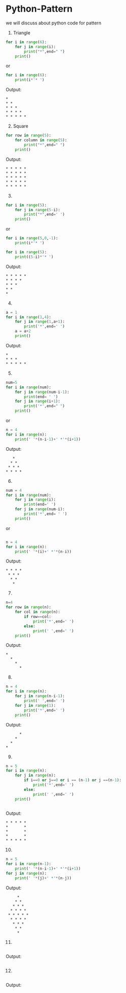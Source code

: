 # Python-Pattern
we will discuss about python code for pattern 


1. Triangle
```python
for i in range(6):
    for j in range(i):
        print("*",end=" ")
    print()
```
or
```python
for i in range(6):
    print(i*'* ')
```
Output:
```
* 
* *
* * *
* * * *
* * * * *
```
2. Square 
```python
for row in range(5):
    for column in range(5):
        print("*",end=" ")
    print()
```
Output:
```
* * * * * 
* * * * * 
* * * * *
* * * * *
* * * * *
```
3.
```python
for i in range(5):
    for j in range(5-i):
        print("*",end=' ')
    print()
```
or
```python
for i in range(5,0,-1):
    print(i*'* ')
```
```python
for i in range(5):
    print((5-i)*'* ')
```
Output:
```
* * * * * 
* * * * 
* * *
* *
*
```

4.
```python
a = 1
for i in range(1,4):
    for j in range(1,a+1):
        print('*',end=' ')
    a = a+2
    print()

```
Output:
```
* 
* * * 
* * * * *
```


5.
```python
num=5
for i in range(num):
    for j in range(num-i-1):
        print(end= ' ')
    for j in range(i+1):
        print('*',end=" ")
    print()
```
or
```python
n = 4
for i in range(n):
    print(' '*(n-i-1)+' *'*(i+1))
```

Output:
```
   * 
  * * 
 * * *
* * * *
```

6.
```python
num = 4
for i in range(num):
    for j in range(i):
        print(end=' ')
    for j in range(num-i):
        print('*',end= ' ')
    print()
```
or
```python

n = 4
for i in range(n):
    print(' '*(i)+' *'*(n-i))
```
Output:
```
* * * * 
 * * * 
  * *
   *
```

7.
```python
n=4
for row in range(n):
    for col in range(n):
        if row==col:
            print('*',end=' ')
        else:
            print(' ',end=' ')
    print()
```
Output:
```
*       
  *     
    *
      *
```

8.
```python
n = 4
for i in range(n):
    for j in range(n-i-1):
        print(' ',end=' ')
    for j in range(1):
        print('*',end=' ')
    print()
```
Output:
```
      * 
    * 
  *
*
```


9.
```python
n = 5
for i in range(n):
    for j in range(n):
        if i==0 or j==0 or i == (n-1) or j ==(n-1):
            print('*',end=' ')
        else:
            print(' ',end=' ')
    print()
        
```
Output:
```
* * * * * 
*       * 
*       *
*       *
* * * * *
```

10.
```python
n = 5
for i in range(n-1):
    print(' '*(n-i-1)+' *'*(i+1))
for j in range(n):
    print(' '*(j)+' *'*(n-j))

```
Output:
```
     *
    * *
   * * *
  * * * *
 * * * * *
  * * * *
   * * *
    * *
     *
```


11.
```python

```
Output:
```

```

12.
```python

```
Output:
```

```
